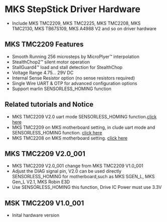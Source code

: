 # MKS StepStick Driver Hardware
- Include MKS TMC2209, MKS TMC2225, MKS TMC2208, MKS TMC2130, MKS TB67S109, MKS A4988 V2 and so on driver hardware

## MKS TMC2209 Features
- Smooth Running 256 microsteps by MicroPlyer™ interpolation
- StealthChop2™ silent motor operation
- StallGuard4™ load and stall detection for StealthChop
- Voltage Range 4.75… 29V DC
- Internal Sense Resistor option (no sense resistors required)
- Single Wire UART & OTP for advanced configuration options
- Support marlin SENSORLESS_HOMING function

## Related tutorials and Notice
- MKS TMC2209 V2.0 uart mode SENSORLESS_HOMING function.[click here](https://www.youtube.com/watch?v=vSgcH2wjCwY&tdsourcetag=s_pctim_aiomsg)
- MKS TMC2209 on MKS motherboard setting, in clude uart mode and SENSORLESS_HOMING function. [click here](https://www.youtube.com/watch?v=eF8Mqa2Y3oo)
- MKS TMC2208 on MKS motherboard setting. [click here](https://www.youtube.com/watch?v=6RcrgmNvyeA)

## MKS TMC2209 V2.0_001
- MKS TMC2209 V2.0_001 change from MKS TMC2209 V1.0_001
- Adjust the DIAG signal pin, V2.0 can be used directly SENSORLESS_HOMING for motherboard,such as MKS SGEN_L, MKS Gen_L V2.1, MKS Robin E3D
- Use SENSORLESS_HOMING this function, Drive IC Power must use 3.3V

## MSK TMC2209 V1.0_001
- Inital hardware version


